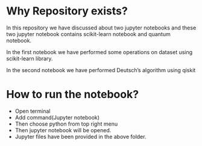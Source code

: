 <!DOCTYPE html>
<html>
<body>

<h1>Why Repository exists?</h1>
  <p>In this repository we have discussed about two jupyter notebooks and these two jupyter notebook contains scikit-learn notebook and quantum notebook.</p>
  <p>In the first notebook we have performed some operations on dataset using scikit-learn library.</p>
  <p>In the second notebook we have performed Deutsch’s algorithm using qiskit</p>
<h1>How to run the notebook?</h1>
  <ul>
    <li>Open terminal</li>
    <li>Add command(Jupyter notebook)</li>
    <li>Then choose python from top right menu</li>
    <li>Then jupyter notebook will be opened.</li>
    <li>Jupyter files have been provided in the above folder.</li>
  </ul>
  
</body>
</html>



